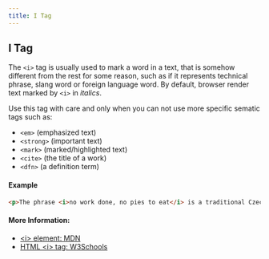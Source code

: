 ```yaml
---
title: I Tag
---
```

## I Tag

The `<i>` tag is usually used to mark a word in a text, that is somehow different from the rest for some reason, such as if it represents technical phrase, slang word or foreign language word. By default, browser render text marked by `<i>` in _italics_. 

Use this tag with care and only when you can not use more specific sematic tags such as:

 - `<em>` (emphasized text)
 - `<strong>` (important text)
 - `<mark>` (marked/highlighted text)
 - `<cite>` (the title of a work)
 - `<dfn>` (a definition term)

#### Example

```html
<p>The phrase <i>no work done, no pies to eat</i> is a traditional Czech saying...</p>
```

#### More Information:

- [&lt;i&gt; element: MDN](https://developer.mozilla.org/en-US/docs/Web/HTML/Element/i)
- [HTML &lt;i&gt; tag: W3Schools](https://www.w3schools.com/tags/tag_i.asp)